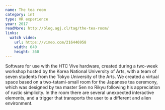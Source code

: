 ```yaml
---
name: The tea room
category: int
type: VR experience
year: 2017
readMore: http://blog.agj.cl/tag/the-tea-room/
links:
  watch video:
    url: https://vimeo.com/216446958
    width: 640
    height: 360
---
```



Software for use with the HTC Vive hardware, created during a two-week workshop hosted by the Korea National University of Arts, with a team of seven students from the Tokyo University of the Arts. We created a virtual space based on a two-tatami-small room for the Japanese tea ceremony, which was designed by tea master Sen no Rikyu following his appreciation of rustic simplicity. In the room there are several unexpected interactive elements, and a trigger that transports the user to a different and alien environment.
